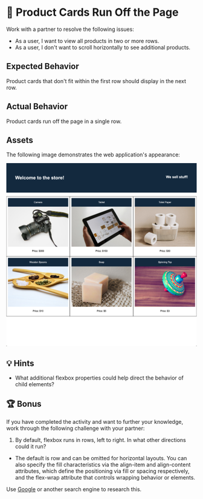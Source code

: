 # 🐛 Product Cards Run Off the Page
Work with a partner to resolve the following issues:
* As a user, I want to view all products in two or more rows.
* As a user, I don't want to scroll horizontally to see additional products.

## Expected Behavior
Product cards that don't fit within the first row should display in the next row.

## Actual Behavior
Product cards run off the page in a single row.

## Assets
The following image demonstrates the web application's appearance:

![In an online store's webpage, products are spread over two stacked rows of three cards each.](./assets/images/01-product-grid.png)


## 💡 Hints
* What additional flexbox properties could help direct the behavior of child elements?

## 🏆 Bonus
If you have completed the activity and want to further your knowledge, work through the following challenge with your partner:
1. By default, flexbox runs in rows, left to right. In what other directions could it run?
* The default is row and can be omitted for horizontal layouts. You can also specify the fill characteristics via the align-item and align-content attributes, which define the positioning via fill or spacing respectively, and the flex-wrap attribute that controls wrapping behavior or elements.

Use [Google](https://www.google.com) or another search engine to research this.


